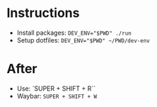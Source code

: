 # Instructions
- Install packages: `DEV_ENV="$PWD" ./run`
- Setup dotfiles: `DEV_ENV="$PWD" ~/PWD/dev-env`

# After
- Use: `SUPER + SHIFT + R``
- Waybar: `SUPER + SHIFT + W`
